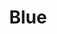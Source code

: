---
layout: music
category: music
title: Blue
short: blue
aif: "/music/AAGreene_Blue.aif"
mp3: "/music/AAGreene_Blue.mp3"
ogg: "/music/AAGreene_Blue.ogg"
bmp3: "/music/BlueDeath_thePrequel_09182016A.mp3"
bogg: "/music/BlueDeath_thePrequel_09182016A.ogg"
abtest: 1
---